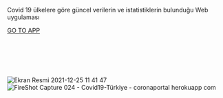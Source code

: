 Covid 19 ülkelere göre güncel verilerin ve istatistiklerin bulunduğu Web uygulaması


<a href="https://coronaportal.herokuapp.com/">GO TO APP</a>





<br><br><br><br><br>
![Ekran Resmi 2021-12-25 11 41 47](https://user-images.githubusercontent.com/47924611/147381223-3ab8721a-43d3-43bb-a875-8afcc1b780c2.png)
![FireShot Capture 024 - Covid19-Türkiye - coronaportal herokuapp com](https://user-images.githubusercontent.com/47924611/147381225-242d6dad-18fb-4741-b6c1-fa6b2f6e5346.png)
